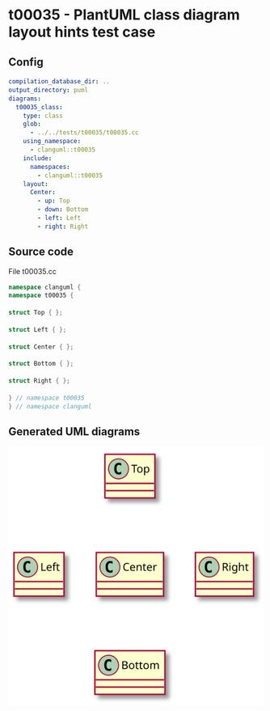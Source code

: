 # t00035 - PlantUML class diagram layout hints test case
## Config
```yaml
compilation_database_dir: ..
output_directory: puml
diagrams:
  t00035_class:
    type: class
    glob:
      - ../../tests/t00035/t00035.cc
    using_namespace:
      - clanguml::t00035
    include:
      namespaces:
        - clanguml::t00035
    layout:
      Center:
        - up: Top
        - down: Bottom
        - left: Left
        - right: Right

```
## Source code
File t00035.cc
```cpp
namespace clanguml {
namespace t00035 {

struct Top { };

struct Left { };

struct Center { };

struct Bottom { };

struct Right { };

} // namespace t00035
} // namespace clanguml

```
## Generated UML diagrams
![t00035_class](./t00035_class.svg "PlantUML class diagram layout hints test case")
